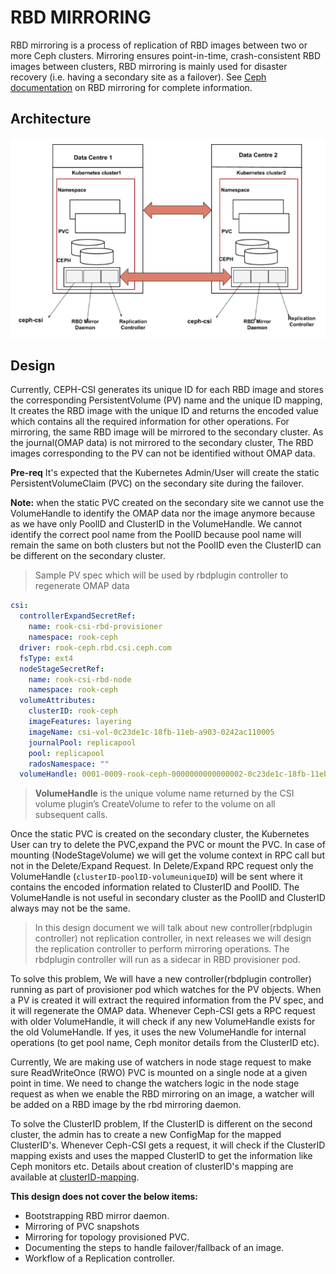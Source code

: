 # RBD MIRRORING

RBD mirroring is a process of replication of RBD images between two or more Ceph
clusters. Mirroring ensures point-in-time, crash-consistent RBD images between
clusters, RBD mirroring is mainly used for disaster recovery (i.e. having a
secondary site as a failover).
See [Ceph documentation](https://docs.ceph.com/en/latest/rbd/rbd-mirroring) on
RBD mirroring for complete information.

## Architecture

![mirror](./images/rbd-mirror.png)

## Design

Currently, CEPH-CSI generates its unique ID for each RBD image and stores the
corresponding PersistentVolume (PV) name and the unique ID mapping, It creates
the RBD image with the unique ID and returns the encoded value which contains
all the required information for other operations. For mirroring, the same RBD
image will be mirrored to the secondary cluster. As the journal(OMAP data) is
not mirrored to the secondary cluster, The RBD images corresponding to the PV
can not be identified without OMAP data.

**Pre-req** It's expected that the Kubernetes Admin/User will create the static
PersistentVolumeClaim (PVC) on the secondary site during the failover.

**Note:** when the static PVC created on the secondary site we cannot use the
VolumeHandle to identify the OMAP data nor the image anymore because as we have
only PoolID and ClusterID in the VolumeHandle. We cannot identify the correct
pool name from the PoolID because pool name will remain the same on both
clusters but not the PoolID even the ClusterID can be different on the secondary
cluster.

> Sample PV spec which will be used by rbdplugin controller to regenerate OMAP
> data

```yaml
csi:
  controllerExpandSecretRef:
    name: rook-csi-rbd-provisioner
    namespace: rook-ceph
  driver: rook-ceph.rbd.csi.ceph.com
  fsType: ext4
  nodeStageSecretRef:
    name: rook-csi-rbd-node
    namespace: rook-ceph
  volumeAttributes:
    clusterID: rook-ceph
    imageFeatures: layering
    imageName: csi-vol-0c23de1c-18fb-11eb-a903-0242ac110005
    journalPool: replicapool
    pool: replicapool
    radosNamespace: ""
  volumeHandle: 0001-0009-rook-ceph-0000000000000002-0c23de1c-18fb-11eb-a903-0242ac110005
```

> **VolumeHandle** is the unique volume name returned by the CSI volume plugin’s
> CreateVolume to refer to the volume on all subsequent calls.

Once the static PVC is created on the secondary cluster, the Kubernetes User can
try to delete the PVC,expand the PVC or mount the PVC. In case of mounting
(NodeStageVolume) we will get the volume context in RPC call but not in the
Delete/Expand Request. In Delete/Expand RPC request only the VolumeHandle
(`clusterID-poolID-volumeuniqueID`) will be sent where it contains the encoded
information related to ClusterID and PoolID. The VolumeHandle is not useful in
secondary cluster as the PoolID and ClusterID always may not be the same.

> In this design document we will talk about new controller(rbdplugin
> controller) not replication controller, in next releases we will design the
> replication controller to perform mirroring operations. The rbdplugin
> controller will run as a sidecar in RBD provisioner pod.

To solve this problem, We will have a new controller(rbdplugin controller)
running as part of provisioner pod which watches for the PV objects. When a PV
is created it will extract the required information from the PV spec, and it
will regenerate the OMAP data. Whenever Ceph-CSI gets a RPC request with older
VolumeHandle, it will check if any new VolumeHandle exists for the old
VolumeHandle. If yes, it uses the new VolumeHandle for internal operations (to
get pool name, Ceph monitor details from the ClusterID etc).

Currently, We are making use of watchers in node stage request to make sure
ReadWriteOnce (RWO) PVC is mounted on a single node at a given point in time. We
need to change the watchers logic in the node stage request as when we enable
the RBD mirroring on an image, a watcher will be added on a RBD image by the rbd
mirroring daemon.

To solve the ClusterID problem, If the ClusterID is different on the second
cluster, the admin has to create a new ConfigMap for the mapped ClusterID's.
Whenever Ceph-CSI gets a request, it will check if the ClusterID mapping exists
and uses the mapped ClusterID to get the information like Ceph monitors etc.
Details about creation of clusterID's mapping are available at
[clusterID-mapping](./clusterid-mapping.md).

**This design does not cover the below items:**

* Bootstrapping RBD mirror daemon.
* Mirroring of PVC snapshots
* Mirroring for topology provisioned PVC.
* Documenting the steps to handle failover/fallback of an image.
* Workflow of a Replication controller.
